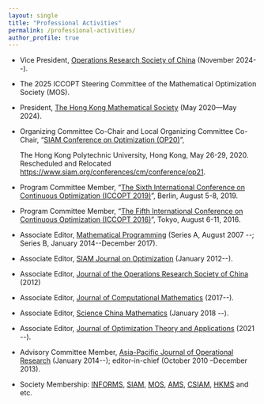```yaml
---
layout: single
title: "Professional Activities"
permalink: /professional-activities/
author_profile: true
---
```



- Vice President, [Operations Research Society of China](https://www.orsc.org.cn/page/index?id=46) (November 2024--).
- The 2025 ICCOPT Steering Committee of the Mathematical Optimization Society (MOS).
- President, [The Hong Kong Mathematical Society](https://www.math.hku.hk/HKMS/) (May 2020—May 2024).
- Organizing Committee Co-Chair and Local Organizing Committee Co-Chair, “[SIAM Conference on Optimization (OP20)](https://www.polyu.edu.hk/ama/events/conference/op20/en/)”, 

  The Hong Kong Polytechnic University, Hong Kong,  May 26-29, 2020. Rescheduled and Relocated https://www.siam.org/conferences/cm/conference/op21.

- Program Committee Member, “[The Sixth International Conference on Continuous Optimization (ICCOPT 2019)](https://iccopt2019.berlin/)”, Berlin, August 5-8, 2019.

- Program Committee Member, “[The Fifth International Conference on Continuous Optimization (ICCOPT 2016)](http://www.iccopt2016.tokyo/)”, Tokyo, August 6-11, 2016.

- Associate Editor, [Mathematical Programming](https://www.springer.com/journal/10107/editors) (Series A, August 2007 --; Series B, January 2014--December 2017). 

- Associate Editor, [SIAM Journal on Optimization](https://www.siam.org/journals/siopt.php) (January 2012--). 

- Associate Editor, [Journal of the Operations Research Society of China](https://www.jorsc.shu.edu.cn/) (2012)

- Associate Editor, [Journal of Computational Mathematics](https://global-sci.com/) (2017--).

- Associate Editor, [Science China Mathematics](https://link.springer.com/journal/11425) (January 2018 --).

- Associate Editor, [Journal of Optimization Theory and Applications](https://link.springer.com/journal/10957) (2021 --).

- Advisory Committee Member, [Asia-Pacific Journal of Operational Research](https://www.worldscientific.com/worldscinet/apjor) (January 2014--); editor-in-chief (October 2010 –December 2013).

- Society Membership: [INFORMS](https://www.informs.org/), [SIAM](https://www.siam.org/), [MOS](https://www.mathopt.org/), [AMS](https://www.ams.org/home/page), [CSIAM](https://csiam.org.cn/home/article/detail/id/1389.html), [HKMS](https://www.polyu.edu.hk/ama/hkms/index-2.html/) and etc.